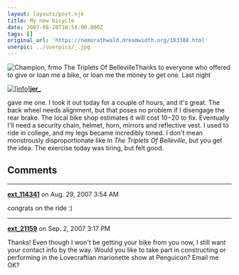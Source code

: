 ```yaml
---
layout: layouts/post.njk
title: My new bicycle
date: 2007-08-28T16:54:00.000Z
tags: []
original_url: 'https://nemorathwald.dreamwidth.org/183388.html'
userpic: ../userpics/_.jpg
---
```

![Champion, frmo The Triplets Of Belleville](http://www.filmquarterly.org/images/pict5803_1.jpg)Thanks to everyone who offered to give or loan me a bike, or loan me the money to get one. Last night

[![[info]](http://stat.livejournal.com/img/userinfo.gif)](http://users.livejournal.com/jer_/profile)[**jer\_**](http://users.livejournal.com/jer_/)

gave me one. I took it out today for a couple of hours, and it's great. The back wheel needs alignment, but that poses no problem if I disengage the rear brake. The local bike shop estimates it will cost $10-$20 to fix. Eventually I'll need a security chain, helmet, horn, mirrors and reflective vest. I used to ride in college, and my legs became incredibly toned. I don't mean monstrously disproportionate like in _The Triplets Of Belleville_, but you get the idea. The exercise today was tiring, but felt good.

## Comments

---

**[ext_114341](https://www.dreamwidth.org/users/ext_114341)** on Aug. 29, 2007 3:54 AM

congrats on the ride :)

---

**[ext_21159](https://www.dreamwidth.org/users/ext_21159)** on Sep. 2, 2007 3:17 PM

Thanks! Even though I won't be getting your bike from you now, I still want your contact info by the way. Would you like to take part in constructing or performing in the Lovecraftian marionette show at Penguicon? Email me OK?
